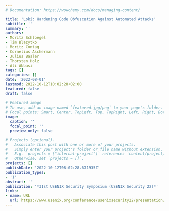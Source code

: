 ```yaml
---
# Documentation: https://wowchemy.com/docs/managing-content/

title: 'Loki: Hardening Code Obfuscation Against Automated Attacks'
subtitle: ''
summary: ''
authors:
- Moritz Schloegel
- Tim Blazytko
- Moritz Contag
- Cornelius Aschermann
- Julius Basler
- Thorsten Holz
- Ali Abbasi
tags: []
categories: []
date: '2022-08-01'
lastmod: 2022-10-12T10:02:28+02:00
featured: false
draft: false

# Featured image
# To use, add an image named `featured.jpg/png` to your page's folder.
# Focal points: Smart, Center, TopLeft, Top, TopRight, Left, Right, BottomLeft, Bottom, BottomRight.
image:
  caption: ''
  focal_point: ''
  preview_only: false

# Projects (optional).
#   Associate this post with one or more of your projects.
#   Simply enter your project's folder or file name without extension.
#   E.g. `projects = ["internal-project"]` references `content/project/deep-learning/index.md`.
#   Otherwise, set `projects = []`.
projects: []
publishDate: '2022-10-12T08:02:28.671935Z'
publication_types:
- '1'
abstract: ''
publication: '*31st USENIX Security Symposium (USENIX Security 22)*'
links:
- name: URL
  url: https://www.usenix.org/conference/usenixsecurity22/presentation/schloegel
---
```

